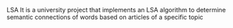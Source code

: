 LSA 
It is a university project that implements an LSA algorithm to determine semantic connections of words based on articles of a specific topic
